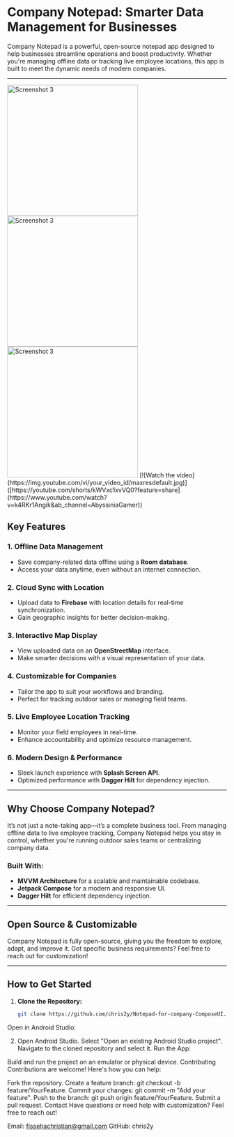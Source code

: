 # Company Notepad: Smarter Data Management for Businesses  

Company Notepad is a powerful, open-source notepad app designed to help businesses streamline operations and boost productivity. Whether you're managing offline data or tracking live employee locations, this app is built to meet the dynamic needs of modern companies.  

---


<img src="" alt="Screenshot 3" width="300"/>
<img src="" alt="Screenshot 3" width="300"/>
<img src="" alt="Screenshot 3" width="300"/>
[![Watch the video](https://img.youtube.com/vi/your_video_id/maxresdefault.jpg)]([https://youtube.com/shorts/kWVxc1xvVQ0?feature=share](https://www.youtube.com/watch?v=k4RKr1Angik&ab_channel=AbyssiniaGamer))


## Key Features  

### 1. Offline Data Management  
- Save company-related data offline using a **Room database**.  
- Access your data anytime, even without an internet connection.  

### 2. Cloud Sync with Location  
- Upload data to **Firebase** with location details for real-time synchronization.  
- Gain geographic insights for better decision-making.  

### 3. Interactive Map Display  
- View uploaded data on an **OpenStreetMap** interface.  
- Make smarter decisions with a visual representation of your data.  

### 4. Customizable for Companies  
- Tailor the app to suit your workflows and branding.  
- Perfect for tracking outdoor sales or managing field teams.  

### 5. Live Employee Location Tracking  
- Monitor your field employees in real-time.  
- Enhance accountability and optimize resource management.  

### 6. Modern Design & Performance  
- Sleek launch experience with **Splash Screen API**.  
- Optimized performance with **Dagger Hilt** for dependency injection.  

---

## Why Choose Company Notepad?  
It’s not just a note-taking app—it’s a complete business tool. From managing offline data to live employee tracking, Company Notepad helps you stay in control, whether you're running outdoor sales teams or centralizing company data.  

### Built With:  
- **MVVM Architecture** for a scalable and maintainable codebase.  
- **Jetpack Compose** for a modern and responsive UI.  
- **Dagger Hilt** for efficient dependency injection.  

---

## Open Source & Customizable  
Company Notepad is fully open-source, giving you the freedom to explore, adapt, and improve it. Got specific business requirements? Feel free to reach out for customization!  

---

## How to Get Started  

1. **Clone the Repository:**  
   ```sh
   git clone https://github.com/chris2y/Notepad-for-company-ComposeUI.git
Open in Android Studio:

2. Open Android Studio.
Select "Open an existing Android Studio project".
Navigate to the cloned repository and select it.
Run the App:

Build and run the project on an emulator or physical device.
Contributing
Contributions are welcome! Here's how you can help:

Fork the repository.
Create a feature branch: git checkout -b feature/YourFeature.
Commit your changes: git commit -m "Add your feature".
Push to the branch: git push origin feature/YourFeature.
Submit a pull request.
Contact
Have questions or need help with customization? Feel free to reach out!

Email: fissehachristian@gmail.com
GitHub: chris2y
